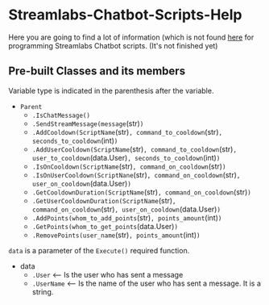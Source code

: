 # Streamlabs-Chatbot-Scripts-Help
Here you are going to find a lot of information (which is not found [here](https://github.com/StreamlabsSupport/Streamlabs-Chatbot) for programming Streamlabs Chatbot scripts. (It's not finished yet)

## Pre-built Classes and its members

Variable type is indicated in the parenthesis after the variable.
- `Parent`
  - `.IsChatMessage()`
  - `.SendStreamMessage(message`(str)`)`
  - `.AddCooldown(ScriptName`(str)`, command_to_cooldown`(str)`, seconds_to_cooldown`(int)`)`
  - `.AddUserCooldown(ScriptName`(str)`, command_to_cooldown`(str)`, user_to_cooldown`(data.User)`, seconds_to_cooldown`(int)`)`
  - `.IsOnCooldown(ScriptName`(str)`, command_on_cooldown`(str)`)`
  - `.IsOnUserCooldown(ScriptNane`(str)`, command_on_cooldown`(str)`, user_on_cooldown`(data.User)`)`
  - `.GetCooldownDuration(ScriptName`(str)`, command_on_cooldown`(str)`)`
  - `.GetUserCooldownDuration(ScriptName`(str)`, command_on_cooldown`(str)`, user_on_cooldown`(data.User)`)`
  - `.AddPoints(whom_to_add_points`(str)`, points_amount`(int)`)`
  - `.GetPoints(whom_to_get_points`(data.User)`)`
  - `.RemovePoints(user_name`(str)`, points_amount`(int)`)`
  
  
 `data` is a parameter of the `Execute()` required function.
 
- data
  - `.User` <-- Is the user who has sent a message
  - `.UserName` <-- Is the name of the user who has sent a message. It is a string.
